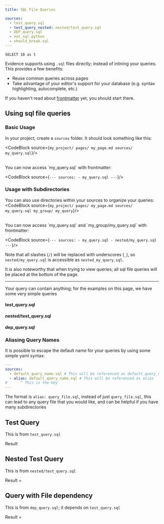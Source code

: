 ```yaml
---
title: SQL File Queries

sources:
  - test_query.sql
  - test_query_nested: nested/test_query.sql
  - DEP_query.sql
  - not_sql.python
  - should_break.sql
---
```


```query_on_the_page
SELECT 10 as t
```

Evidence supports using `.sql` files directly; instead of inlining your queries.
This provides a few benefits:

- Reuse common queries across pages
- Take advantage of your editor's support for your database (e.g. syntax highlighting, autocomplete, etc.)

<Alert status="warning">
If you haven't read about <a href="/frontmatter" target="_blank">frontmatter</a> yet, you should start there.
</Alert>

## Using sql file queries

### Basic Usage

In your project; create a `sources` folder. It should look something like this:

<CodeBlock source={`my_project/
  pages/
    my_page.md
  sources/
    my_query.sql`}/>

<br/>
You can now access `my_query.sql` with frontmatter:

<CodeBlock source={`---
    sources:
        - my_query.sql
---`}/>

### Usage with Subdirectories

You can also use directories within your sources to organize your queries:
<CodeBlock source={`my_project/
  pages/
    my_page.md
  sources/
    my_query.sql
    my_group/
      my_query`}/>

<br/>
You can now access `my_query.sql` and `my_group/my_query.sql` with frontmatter:

<CodeBlock source={`---
    sources:
        - my_query.sql
        - nested/my_query.sql
---`}/>

Note that all slashes (`/`) will be replaced with underscores (`_`), so `nested/my_query.sql` is accessible as `nested_my_query.sql`.

It is also noteworthy that when trying to view queries; all sql file queries will be placed at the bottom of the page.

---

Your query can contain anything; for the examples on this page, we have some very simple queries

#### test_query.sql

<CodeBlock source="SELECT 1 as t;"/>

#### nested/test_query.sql

<CodeBlock source="SELECT 2 as t;"/>

#### dep_query.sql

<CodeBlock source="SELECT t * 2 as x FROM $&#123;test_query}"/>

### Aliasing Query Names

It is possible to escape the default name for your queries by using some simple yaml syntax:

```yaml
---
sources:
  - default_query_name.sql # This will be referenced as default_query_name
  - alias: default_query_name.sql # This will be referenced as alias
#      ^ This is the key
---
```

The format is `alias: query_file.sql`, instead of just `query_file.sql`, this can lead
to any query file that you would like, and can be helpful if you have many subdirectories

## Test Query

This is from `test_query.sql`

Result <Value data={test_query} value="t"/>

## Nested Test Query

This is from `nested/test_query.sql`

Result = <Value data={test_query_nested} value="t"/>

## Query with File dependency

This is from `dep_query.sql`; it depends on `test_query.sql`

Result = <Value data={dep_query} value="x"/>
